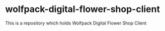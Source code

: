 # wolfpack-digital-flower-shop-client
This is a repository which holds Wolfpack Digital Flower Shop Client
